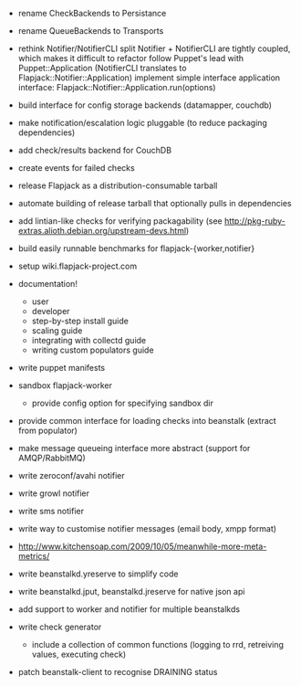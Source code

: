  * rename CheckBackends to Persistance
 * rename QueueBackends to Transports

 * rethink Notifier/NotifierCLI split
   Notifier + NotifierCLI are tightly coupled, which makes it difficult to refactor
   follow Puppet's lead with Puppet::Application (NotifierCLI translates to Flapjack::Notifier::Application)
   implement simple interface application interface: Flapjack::Notifier::Application.run(options)

 * build interface for config storage backends (datamapper, couchdb)
 * make notification/escalation logic pluggable (to reduce packaging dependencies)

 * add check/results backend for CouchDB

 * create events for failed checks

 * release Flapjack as a distribution-consumable tarball
 * automate building of release tarball that optionally pulls in dependencies
 * add lintian-like checks for verifying packagability (see http://pkg-ruby-extras.alioth.debian.org/upstream-devs.html)
 
 * build easily runnable benchmarks for flapjack-{worker,notifier}

 * setup wiki.flapjack-project.com
 * documentation!
   * user
   * developer
   * step-by-step install guide
   * scaling guide
   * integrating with collectd guide
   * writing custom populators guide
 * write puppet manifests
 
 * sandbox flapjack-worker
   * provide config option for specifying sandbox dir

 * provide common interface for loading checks into beanstalk (extract from populator)
 * make message queueing interface more abstract (support for AMQP/RabbitMQ)
 
 * write zeroconf/avahi notifier
 * write growl notifier
 * write sms notifier
 * write way to customise notifier messages (email body, xmpp format)

 * http://www.kitchensoap.com/2009/10/05/meanwhile-more-meta-metrics/

 * write beanstalkd.yreserve to simplify code
 * write beanstalkd.jput, beanstalkd.jreserve for native json api
 
 * add support to worker and notifier for multiple beanstalkds

 * write check generator
   * include a collection of common functions 
     (logging to rrd, retreiving values, executing check)
 * patch beanstalk-client to recognise DRAINING status 



